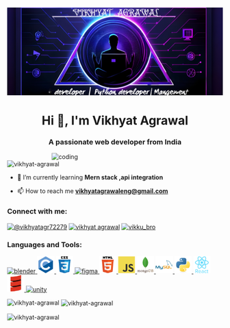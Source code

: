 ![logo](https://github.com/Vikhyat-agrawal/Vikhyat-agrawal/blob/main/vikhyat.png)
<h1 align="center">Hi 👋, I'm Vikhyat Agrawal</h1>
<h3 align="center">A passionate web developer from India</h3>
<img align="right" alt="coding" width="400" src="https://gifdb.com/coding">

<p align="left"> <img src="https://komarev.com/ghpvc/?username=vikhyat-agrawal&label=Profile%20views&color=0e75b6&style=flat" alt="vikhyat-agrawal" /> </p>

- 🌱 I’m currently learning **Mern stack ,api integration**

- 📫 How to reach me **vikhyatagrawaleng@gmail.com**

<h3 align="left">Connect with me:</h3>
<p align="left">
<a href="https://twitter.com/@vikhyatagr72279" target="blank"><img align="center" src="https://raw.githubusercontent.com/rahuldkjain/github-profile-readme-generator/master/src/images/icons/Social/twitter.svg" alt="@vikhyatagr72279" height="30" width="40" /></a>
<a href="https://linkedin.com/in/vikhyat agrawal" target="blank"><img align="center" src="https://raw.githubusercontent.com/rahuldkjain/github-profile-readme-generator/master/src/images/icons/Social/linked-in-alt.svg" alt="vikhyat agrawal" height="30" width="40" /></a>
<a href="https://instagram.com/vikku_bro" target="blank"><img align="center" src="https://raw.githubusercontent.com/rahuldkjain/github-profile-readme-generator/master/src/images/icons/Social/instagram.svg" alt="vikku_bro" height="30" width="40" /></a>
</p>

<h3 align="left">Languages and Tools:</h3>
<p align="left"> <a href="https://www.blender.org/" target="_blank" rel="noreferrer"> <img src="https://download.blender.org/branding/community/blender_community_badge_white.svg" alt="blender" width="40" height="40"/> </a> <a href="https://www.cprogramming.com/" target="_blank" rel="noreferrer"> <img src="https://raw.githubusercontent.com/devicons/devicon/master/icons/c/c-original.svg" alt="c" width="40" height="40"/> </a> <a href="https://www.w3schools.com/css/" target="_blank" rel="noreferrer"> <img src="https://raw.githubusercontent.com/devicons/devicon/master/icons/css3/css3-original-wordmark.svg" alt="css3" width="40" height="40"/> </a> <a href="https://www.figma.com/" target="_blank" rel="noreferrer"> <img src="https://www.vectorlogo.zone/logos/figma/figma-icon.svg" alt="figma" width="40" height="40"/> </a> <a href="https://www.w3.org/html/" target="_blank" rel="noreferrer"> <img src="https://raw.githubusercontent.com/devicons/devicon/master/icons/html5/html5-original-wordmark.svg" alt="html5" width="40" height="40"/> </a> <a href="https://developer.mozilla.org/en-US/docs/Web/JavaScript" target="_blank" rel="noreferrer"> <img src="https://raw.githubusercontent.com/devicons/devicon/master/icons/javascript/javascript-original.svg" alt="javascript" width="40" height="40"/> </a> <a href="https://www.mongodb.com/" target="_blank" rel="noreferrer"> <img src="https://raw.githubusercontent.com/devicons/devicon/master/icons/mongodb/mongodb-original-wordmark.svg" alt="mongodb" width="40" height="40"/> </a> <a href="https://www.mysql.com/" target="_blank" rel="noreferrer"> <img src="https://raw.githubusercontent.com/devicons/devicon/master/icons/mysql/mysql-original-wordmark.svg" alt="mysql" width="40" height="40"/> </a> <a href="https://www.python.org" target="_blank" rel="noreferrer"> <img src="https://raw.githubusercontent.com/devicons/devicon/master/icons/python/python-original.svg" alt="python" width="40" height="40"/> </a> <a href="https://reactjs.org/" target="_blank" rel="noreferrer"> <img src="https://raw.githubusercontent.com/devicons/devicon/master/icons/react/react-original-wordmark.svg" alt="react" width="40" height="40"/> </a> <a href="https://www.scala-lang.org" target="_blank" rel="noreferrer"> <img src="https://raw.githubusercontent.com/devicons/devicon/master/icons/scala/scala-original.svg" alt="scala" width="40" height="40"/> </a> <a href="https://unity.com/" target="_blank" rel="noreferrer"> <img src="https://www.vectorlogo.zone/logos/unity3d/unity3d-icon.svg" alt="unity" width="40" height="40"/> </a> </p>

<p><img align="left" src="https://github-readme-stats.vercel.app/api/top-langs?username=vikhyat-agrawal&show_icons=true&locale=en&layout=compact" alt="vikhyat-agrawal" /></p>

<p>&nbsp;<img align="center" src="https://github-readme-stats.vercel.app/api?username=vikhyat-agrawal&show_icons=true&locale=en" alt="vikhyat-agrawal" /></p>

<p><img align="center" src="https://github-readme-streak-stats.herokuapp.com/?user=vikhyat-agrawal&" alt="vikhyat-agrawal" /></p>
